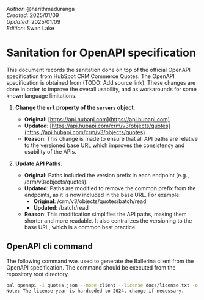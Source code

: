 _Author_:  @harithmaduranga \
_Created_: 2025/01/09 \
_Updated_: 2025/01/09 \
_Edition_: Swan Lake

# Sanitation for OpenAPI specification

This document records the sanitation done on top of the official OpenAPI specification from HubSpot CRM Commerce Quotes. 
The OpenAPI specification is obtained from (TODO: Add source link).
These changes are done in order to improve the overall usability, and as workarounds for some known language limitations.

1. **Change the `url` property of the `servers` object**:

    - **Original**: [https://api.hubapi.com](https://api.hubapi.com)
    - **Updated**: [https://api.hubapi.com/crm/v3/objects/quotes](https://api.hubapi.com/crm/v3/objects/quotes)
    - **Reason**: This change is made to ensure that all API paths are relative to the versioned base URL which improves the consistency and usability of the APIs.

2. **Update API Paths**:

    - **Original**: Paths included the version prefix in each endpoint (e.g., /crm/v3/objects/quotes).
    - **Updated**: Paths are modified to remove the common prefix from the endpoints, as it is now included in the base URL. For example:
        - **Original**: /crm/v3/objects/quotes/batch/read
        - **Updated**: /batch/read 
    - **Reason**: This modification simplifies the API paths, making them shorter and more readable. It also centralizes the versioning to the base URL, which is a common best practice.

## OpenAPI cli command

The following command was used to generate the Ballerina client from the OpenAPI specification. The command should be executed from the repository root directory.

```bash
bal openapi -i quotes.json --mode client --license docs/license.txt -o ballerina```
Note: The license year is hardcoded to 2024, change if necessary.
